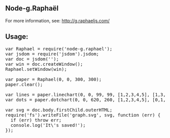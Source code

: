 Node-g.Raphaël 
--------------
For more information, see: http://g.raphaeljs.com/

Usage:
------
<pre>
var Raphael = require('node-g.raphael');
var jsdom = require('jsdom').jsdom;
var doc = jsdom('<html><head></head><body></body></html>');
var win = doc.createWindow();
Raphael.setWindow(win);

var paper = Raphael(0, 0, 300, 300);
paper.clear();

var lines = paper.linechart(0, 0, 99, 99, [1,2,3,4,5], [1,3,9,16,25], { colors: ['#F00'] });
var dots = paper.dotchart(0, 0, 620, 260, [1,2,3,4,5], [0,1,2,3,4], [4,3,2,4,6], { max: 5 });

var svg = doc.body.firstChild.outerHTML;
require('fs').writeFile('graph.svg', svg, function (err) {
  if (err) throw err;
  console.log('It\'s saved!');
});

</pre>

